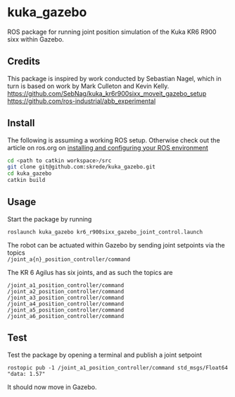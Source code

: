 # kuka_gazebo
ROS package for running joint position simulation of the Kuka KR6 R900 sixx within Gazebo. 

## Credits
This package is inspired by work conducted by Sebastian Nagel, which in turn is based on work by Mark Culleton and Kevin Kelly.<br/>
https://github.com/SebNag/kuka_kr6r900sixx_moveit_gazebo_setup<br/>
https://github.com/ros-industrial/abb_experimental

## Install
The following is assuming a working ROS setup. Otherwise check out the article on ros.org on [installing and configuring your ROS environment](https://wiki.ros.org/ROS/Tutorials/InstallingandConfiguringROSEnvironment)

```sh
cd <path to catkin workspace>/src
git clone git@github.com:skrede/kuka_gazebo.git 
cd kuka_gazebo
catkin build
```

## Usage
Start the package by running 
```
roslaunch kuka_gazebo kr6_r900sixx_gazebo_joint_control.launch
```

The robot can be actuated within Gazebo by sending joint setpoints via the topics <br/>`/joint_a{n}_position_controller/command`

The KR 6 Agilus has six joints, and as such the topics are
```
/joint_a1_position_controller/command
/joint_a2_position_controller/command
/joint_a3_position_controller/command
/joint_a4_position_controller/command
/joint_a5_position_controller/command
/joint_a6_position_controller/command
```

## Test
Test the package by opening a terminal and publish a joint setpoint
```
rostopic pub -1 /joint_a1_position_controller/command std_msgs/Float64 "data: 1.57"

```
It should now move in Gazebo.

